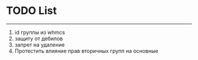# TODO List #
* * *

1. id группы из whmcs
2. защиту от дебилов
3. запрет на удаление
4. Протестить влияние прав вторичных групп на основные